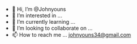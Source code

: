 - 👋 Hi, I’m @Johnyouns
- 👀 I’m interested in ...
- 🌱 I’m currently learning ...
- 💞️ I’m looking to collaborate on ...
- 📫 How to reach me ... johnyouns34@gmail.com

<!---
Johnyouns/Johnyouns is a ✨ special ✨ repository because its `README.md` (this file) appears on your GitHub profile.
You can click the Preview link to take a look at your changes.
--->
